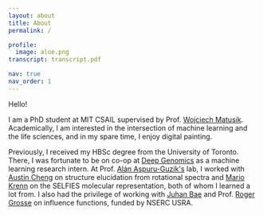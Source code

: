 ```yaml
---
layout: about
title: About
permalink: /

profile:
  image: aloe.png
transcript: transcript.pdf

nav: true
nav_order: 1
---
```


Hello!

I am a PhD student at MIT CSAIL supervised by Prof. [Wojciech Matusik](https://cdfg.mit.edu/wojciech).
Academically, I am interested in the intersection of machine learning and the life sciences, and in
my spare time, I enjoy digital painting.

Previously, I received my HBSc degree from the University of Toronto. There, I was fortunate to
be on co-op at [Deep Genomics](https://www.deepgenomics.com/) as a machine learning research intern.
At Prof. [Alán Aspuru-Guzik's](https://www.matter.toronto.edu/) lab, I worked with
[Austin Cheng](https://www.cs.toronto.edu/~austin/) on structure elucidation from rotational spectra
and [Mario Krenn](https://mariokrenn.wordpress.com/) on the SELFIES molecular representation, both of
whom I learned a lot from.
I also had the privilege of working with [Juhan Bae](https://www.juhanbae.com/) and
Prof. [Roger Grosse](https://www.cs.toronto.edu/~rgrosse/) on influence functions,
funded by NSERC USRA.